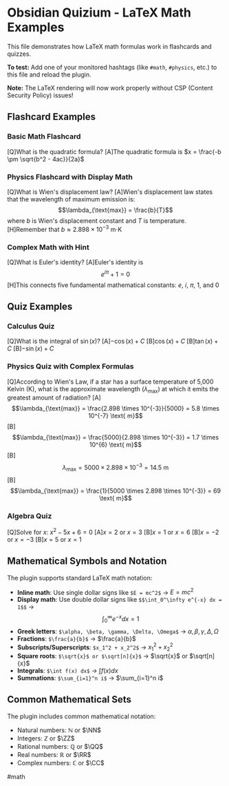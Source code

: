 # Obsidian Quizium - LaTeX Math Examples

This file demonstrates how LaTeX math formulas work in flashcards and quizzes. 

**To test:** Add one of your monitored hashtags (like `#math`, `#physics`, etc.) to this file and reload the plugin.

**Note:** The LaTeX rendering will now work properly without CSP (Content Security Policy) issues!

## Flashcard Examples

### Basic Math Flashcard
[Q]What is the quadratic formula?
[A]The quadratic formula is $x = \frac{-b \pm \sqrt{b^2 - 4ac}}{2a}$

### Physics Flashcard with Display Math
[Q]What is Wien's displacement law?
[A]Wien's displacement law states that the wavelength of maximum emission is: $$\lambda_{\text{max}} = \frac{b}{T}$$ where $b$ is Wien's displacement constant and $T$ is temperature.
[H]Remember that $b \approx 2.898 \times 10^{-3}$ m⋅K

### Complex Math with Hint
[Q]What is Euler's identity?
[A]Euler's identity is $$e^{i\pi} + 1 = 0$$
[H]This connects five fundamental mathematical constants: $e$, $i$, $\pi$, $1$, and $0$

## Quiz Examples

### Calculus Quiz
[Q]What is the integral of $\sin(x)$?
[A]$-\cos(x) + C$
[B]$\cos(x) + C$
[B]$\tan(x) + C$
[B]$-\sin(x) + C$

### Physics Quiz with Complex Formulas
[Q]According to Wien's Law, if a star has a surface temperature of 5,000 Kelvin (K), what is the approximate wavelength ($\lambda_{\text{max}}$) at which it emits the greatest amount of radiation?
[A]$$\lambda_{\text{max}} = \frac{2.898 \times 10^{-3}}{5000} = 5.8 \times 10^{-7} \text{ m}$$
[B]$$\lambda_{\text{max}} = \frac{5000}{2.898 \times 10^{-3}} = 1.7 \times 10^{6} \text{ m}$$
[B]$$\lambda_{\text{max}} = 5000 \times 2.898 \times 10^{-3} = 14.5 \text{ m}$$
[B]$$\lambda_{\text{max}} = \frac{1}{5000 \times 2.898 \times 10^{-3}} = 69 \text{ m}$$

### Algebra Quiz
[Q]Solve for $x$: $x^2 - 5x + 6 = 0$
[A]$x = 2$ or $x = 3$
[B]$x = 1$ or $x = 6$
[B]$x = -2$ or $x = -3$
[B]$x = 5$ or $x = 1$

## Mathematical Symbols and Notation

The plugin supports standard LaTeX math notation:

- **Inline math**: Use single dollar signs like `$E = mc^2$` → $E = mc^2$
- **Display math**: Use double dollar signs like `$$\int_0^\infty e^{-x} dx = 1$$` → $$\int_0^\infty e^{-x} dx = 1$$
- **Greek letters**: `$\alpha, \beta, \gamma, \Delta, \Omega$` → $\alpha, \beta, \gamma, \Delta, \Omega$
- **Fractions**: `$\frac{a}{b}$` → $\frac{a}{b}$
- **Subscripts/Superscripts**: `$x_1^2 + x_2^2$` → $x_1^2 + x_2^2$
- **Square roots**: `$\sqrt{x}$ or $\sqrt[n]{x}$` → $\sqrt{x}$ or $\sqrt[n]{x}$
- **Integrals**: `$\int f(x) dx$` → $\int f(x) dx$
- **Summations**: `$\sum_{i=1}^n i$` → $\sum_{i=1}^n i$

## Common Mathematical Sets

The plugin includes common mathematical notation:
- Natural numbers: $\mathbb{N}$ or $\NN$
- Integers: $\mathbb{Z}$ or $\ZZ$
- Rational numbers: $\mathbb{Q}$ or $\QQ$
- Real numbers: $\mathbb{R}$ or $\RR$
- Complex numbers: $\mathbb{C}$ or $\CC$

#math 